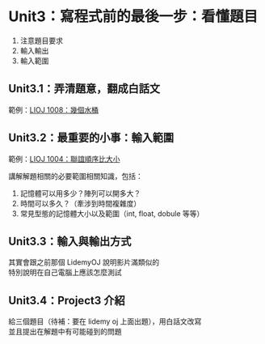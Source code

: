 # Unit3：寫程式前的最後一步：看懂題目

1. 注意題目要求
2. 輸入輸出
3. 輸入範圍

## Unit3.1：弄清題意，翻成白話文

範例：[LIOJ 1008：幾個水桶](https://oj.lidemy.com/problem/1008)

## Unit3.2：最重要的小事：輸入範圍

範例：[LIOJ 1004：聯誼順序比大小](https://oj.lidemy.com/problem/1004)

講解解題相關的必要範圍相關知識，包括：

1. 記憶體可以用多少？陣列可以開多大？
2. 時間可以多久？（牽涉到時間複雜度）
3. 常見型態的記憶體大小以及範圍（int, float, dobule 等等）

## Unit3.3：輸入與輸出方式

其實會跟之前那個 LidemyOJ 說明影片滿類似的    
特別說明在自己電腦上應該怎麼測試

## Unit3.4：Project3 介紹

給三個題目（待補：要在 lidemy oj 上面出題），用白話文改寫  
並且提出在解題中有可能碰到的問題
